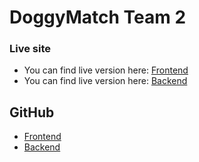 # DoggyMatch Team 2

### Live site

- You can find live version here: [Frontend](https://doggymatch.netlify.app/)
- You can find live version here: [Backend](https://doggymatch-site.herokuapp.com/)

## GitHub

- [Frontend](https://github.com/cimp08/team-2-frontend)
- [Backend](https://github.com/cimp08/team-2-backend-final)

